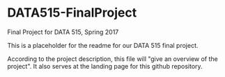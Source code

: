 # DATA515-FinalProject
Final Project for DATA 515, Spring 2017

This is a placeholder for the readme for our DATA 515 final project.

According to the project description, this file will "give an overview of the project". It also serves at the landing page for this github repository. 
